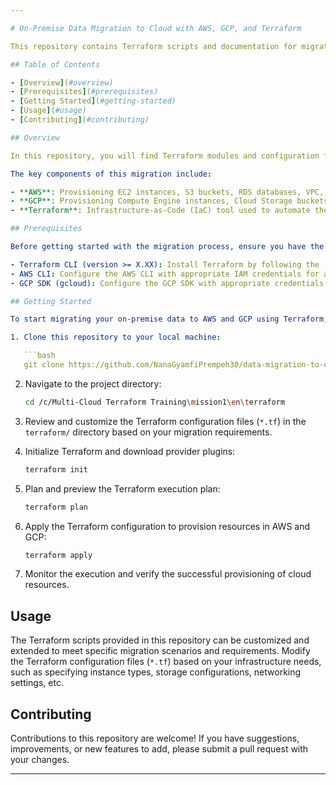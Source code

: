 ```yaml
---

# On-Premise Data Migration to Cloud with AWS, GCP, and Terraform

This repository contains Terraform scripts and documentation for migrating on-premise data to the cloud using Amazon Web Services (AWS) and Google Cloud Platform (GCP). The Terraform scripts automate the provisioning of cloud resources required for data migration, enabling a seamless transition from on-premise infrastructure to the cloud.

## Table of Contents

- [Overview](#overview)
- [Prerequisites](#prerequisites)
- [Getting Started](#getting-started)
- [Usage](#usage)
- [Contributing](#contributing)

## Overview

In this repository, you will find Terraform modules and configuration files designed to facilitate the migration of on-premise data to AWS and GCP. The migration process involves provisioning cloud infrastructure such as virtual machines, storage buckets, databases, networking components, and more.

The key components of this migration include:

- **AWS**: Provisioning EC2 instances, S3 buckets, RDS databases, VPC, and related services using Terraform.
- **GCP**: Provisioning Compute Engine instances, Cloud Storage buckets, Cloud SQL databases, VPC networks, and related services using Terraform.
- **Terraform**: Infrastructure-as-Code (IaC) tool used to automate the provisioning and management of cloud resources.

## Prerequisites

Before getting started with the migration process, ensure you have the following prerequisites installed and configured:

- Terraform CLI (version >= X.XX): Install Terraform by following the [official installation guide](https://learn.hashicorp.com/tutorials/terraform/install-cli).
- AWS CLI: Configure the AWS CLI with appropriate IAM credentials for accessing AWS resources.
- GCP SDK (gcloud): Configure the GCP SDK with appropriate credentials for accessing GCP resources.

## Getting Started

To start migrating your on-premise data to AWS and GCP using Terraform, follow these steps:

1. Clone this repository to your local machine:

   ```bash
   git clone https://github.com/NanaGyamfiPrempeh30/data-migration-to-cloud.git
   ```

2. Navigate to the project directory:

   ```bash
   cd /c/Multi-Cloud Terraform Training\mission1\en\terraform
   ```

3. Review and customize the Terraform configuration files (`*.tf`) in the `terraform/` directory based on your migration requirements.

4. Initialize Terraform and download provider plugins:

   ```bash
   terraform init
   ```

5. Plan and preview the Terraform execution plan:

   ```bash
   terraform plan
   ```

6. Apply the Terraform configuration to provision resources in AWS and GCP:

   ```bash
   terraform apply
   ```

7. Monitor the execution and verify the successful provisioning of cloud resources.

## Usage

The Terraform scripts provided in this repository can be customized and extended to meet specific migration scenarios and requirements. Modify the Terraform configuration files (`*.tf`) based on your infrastructure needs, such as specifying instance types, storage configurations, networking settings, etc.

## Contributing

Contributions to this repository are welcome! If you have suggestions, improvements, or new features to add, please submit a pull request with your changes.

---
```

